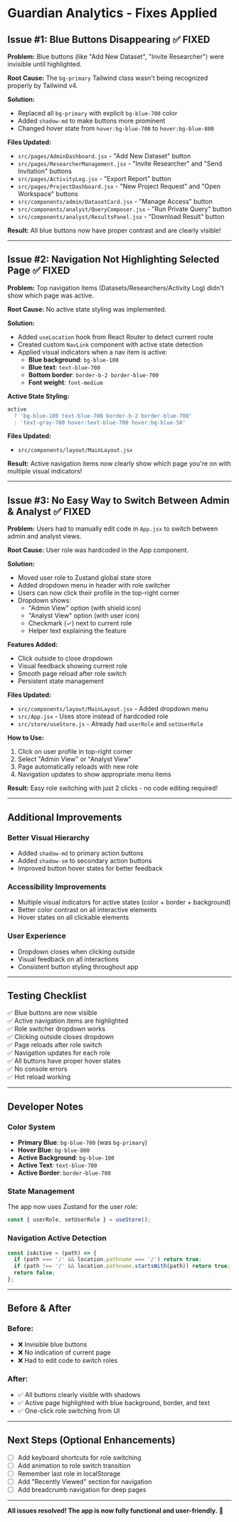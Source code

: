 # Guardian Analytics - Fixes Applied

## Issue #1: Blue Buttons Disappearing ✅ FIXED

**Problem:** Blue buttons (like "Add New Dataset", "Invite Researcher") were invisible until highlighted.

**Root Cause:** The `bg-primary` Tailwind class wasn't being recognized properly by Tailwind v4.

**Solution:** 
- Replaced all `bg-primary` with explicit `bg-blue-700` color
- Added `shadow-md` to make buttons more prominent
- Changed hover state from `hover:bg-blue-700` to `hover:bg-blue-800`

**Files Updated:**
- `src/pages/AdminDashboard.jsx` - "Add New Dataset" button
- `src/pages/ResearcherManagement.jsx` - "Invite Researcher" and "Send Invitation" buttons
- `src/pages/ActivityLog.jsx` - "Export Report" button
- `src/pages/ProjectDashboard.jsx` - "New Project Request" and "Open Workspace" buttons
- `src/components/admin/DatasetCard.jsx` - "Manage Access" button
- `src/components/analyst/QueryComposer.jsx` - "Run Private Query" button
- `src/components/analyst/ResultsPanel.jsx` - "Download Result" button

**Result:** All blue buttons now have proper contrast and are clearly visible!

---

## Issue #2: Navigation Not Highlighting Selected Page ✅ FIXED

**Problem:** Top navigation items (Datasets/Researchers/Activity Log) didn't show which page was active.

**Root Cause:** No active state styling was implemented.

**Solution:**
- Added `useLocation` hook from React Router to detect current route
- Created custom `NavLink` component with active state detection
- Applied visual indicators when a nav item is active:
  - **Blue background**: `bg-blue-100`
  - **Blue text**: `text-blue-700`
  - **Bottom border**: `border-b-2 border-blue-700`
  - **Font weight**: `font-medium`

**Active State Styling:**
```javascript
active
  ? 'bg-blue-100 text-blue-700 border-b-2 border-blue-700'
  : 'text-gray-700 hover:text-blue-700 hover:bg-blue-50'
```

**Files Updated:**
- `src/components/layout/MainLayout.jsx`

**Result:** Active navigation items now clearly show which page you're on with multiple visual indicators!

---

## Issue #3: No Easy Way to Switch Between Admin & Analyst ✅ FIXED

**Problem:** Users had to manually edit code in `App.jsx` to switch between admin and analyst views.

**Root Cause:** User role was hardcoded in the App component.

**Solution:**
- Moved user role to Zustand global state store
- Added dropdown menu in header with role switcher
- Users can now click their profile in the top-right corner
- Dropdown shows:
  - "Admin View" option (with shield icon)
  - "Analyst View" option (with user icon)
  - Checkmark (✓) next to current role
  - Helper text explaining the feature

**Features Added:**
- Click outside to close dropdown
- Visual feedback showing current role
- Smooth page reload after role switch
- Persistent state management

**Files Updated:**
- `src/components/layout/MainLayout.jsx` - Added dropdown menu
- `src/App.jsx` - Uses store instead of hardcoded role
- `src/store/useStore.js` - Already had `userRole` and `setUserRole`

**How to Use:**
1. Click on user profile in top-right corner
2. Select "Admin View" or "Analyst View"
3. Page automatically reloads with new role
4. Navigation updates to show appropriate menu items

**Result:** Easy role switching with just 2 clicks - no code editing required!

---

## Additional Improvements

### Better Visual Hierarchy
- Added `shadow-md` to primary action buttons
- Added `shadow-sm` to secondary action buttons
- Improved button hover states for better feedback

### Accessibility Improvements
- Multiple visual indicators for active states (color + border + background)
- Better color contrast on all interactive elements
- Hover states on all clickable elements

### User Experience
- Dropdown closes when clicking outside
- Visual feedback on all interactions
- Consistent button styling throughout app

---

## Testing Checklist

✅ Blue buttons are now visible  
✅ Active navigation items are highlighted  
✅ Role switcher dropdown works  
✅ Clicking outside closes dropdown  
✅ Page reloads after role switch  
✅ Navigation updates for each role  
✅ All buttons have proper hover states  
✅ No console errors  
✅ Hot reload working  

---

## Developer Notes

### Color System
- **Primary Blue**: `bg-blue-700` (was `bg-primary`)
- **Hover Blue**: `bg-blue-800`
- **Active Background**: `bg-blue-100`
- **Active Text**: `text-blue-700`
- **Active Border**: `border-blue-700`

### State Management
The app now uses Zustand for the user role:
```javascript
const { userRole, setUserRole } = useStore();
```

### Navigation Active Detection
```javascript
const isActive = (path) => {
  if (path === '/' && location.pathname === '/') return true;
  if (path !== '/' && location.pathname.startsWith(path)) return true;
  return false;
};
```

---

## Before & After

### Before:
- ❌ Invisible blue buttons
- ❌ No indication of current page
- ❌ Had to edit code to switch roles

### After:
- ✅ All buttons clearly visible with shadows
- ✅ Active page highlighted with blue background, border, and text
- ✅ One-click role switching from UI

---

## Next Steps (Optional Enhancements)

- [ ] Add keyboard shortcuts for role switching
- [ ] Add animation to role switch transition
- [ ] Remember last role in localStorage
- [ ] Add "Recently Viewed" section for navigation
- [ ] Add breadcrumb navigation for deep pages

---

**All issues resolved! The app is now fully functional and user-friendly.** 🎉

